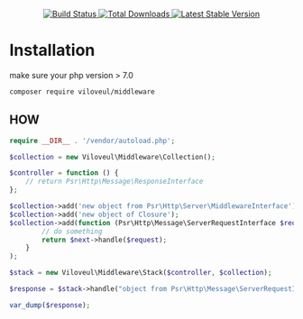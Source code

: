 <p align="center">
<a href="https://travis-ci.com/viloveul/middleware">
<img src="https://travis-ci.com/viloveul/middleware.svg" alt="Build Status">
</a>
<a href="https://packagist.org/packages/viloveul/middleware">
<img src="https://poser.pugx.org/viloveul/middleware/d/total.svg" alt="Total Downloads">
</a>
<a href="https://packagist.org/packages/viloveul/middleware">
<img src="https://poser.pugx.org/viloveul/middleware/v/stable.svg" alt="Latest Stable Version">
</a>
</p>

# Installation

make sure your php version > 7.0

```bash
composer require viloveul/middleware
```

## HOW

```php
require __DIR__ . '/vendor/autoload.php';

$collection = new Viloveul\Middleware\Collection();

$controller = function () {
	// return Psr\Http\Message\ResponseInterface
};

$collection->add('new object from Psr\Http\Server\MiddlewareInterface');
$collection->add('new object of Closure');
$collection->add(function (Psr\Http\Message\ServerRequestInterface $request, Psr\Http\Server\RequestHandlerInterface $next) : Psr\Http\Message\ResponseInterface {
		// do something
		return $next->handle($request);
	}
);

$stack = new Viloveul\Middleware\Stack($controller, $collection);

$response = $stack->handle("object from Psr\Http\Message\ServerRequestInterface");

var_dump($response);

```

